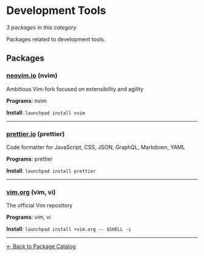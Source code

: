 # Development Tools

*3 packages in this category*

Packages related to development tools.

## Packages

### [neovim.io](../packages/neovimio.md) (nvim)

Ambitious Vim-fork focused on extensibility and agility

**Programs**: nvim

**Install**: `launchpad install nvim`

---

### [prettier.io](../packages/prettierio.md) (prettier)

Code formatter for JavaScript, CSS, JSON, GraphQL, Markdown, YAML

**Programs**: prettier

**Install**: `launchpad install prettier`

---

### [vim.org](../packages/vimorg.md) (vim, vi)

The official Vim repository

**Programs**: vim, vi

**Install**: `launchpad install +vim.org -- $SHELL -i`

---

[← Back to Package Catalog](../package-catalog.md)
